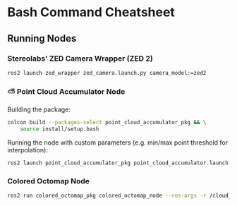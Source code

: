 # Bash Command Cheatsheet

## Running Nodes

### Stereolabs' ZED Camera Wrapper (ZED 2)
```bash
ros2 launch zed_wrapper zed_camera.launch.py camera_model:=zed2
```

### ⛅ Point Cloud Accumulator Node
Building the package:
```bash
colcon build --packages-select point_cloud_accumulator_pkg && \
    source install/setup.bash
```

Running the node with custom parameters (e.g. min/max point threshold for interpolation):
```bash
ros2 launch point_cloud_accumulator_pkg point_cloud_accumulator.launch.py min_points_thr:=1000 max_points_thr:=100000 enable_logging:=false
```

### Colored Octomap Node
```bash
ros2 run colored_octomap_pkg colored_octomap_node --ros-args -r /cloud_in:=/accumulator/cloud_frame -p resolution_m:=0.05 -p timer_period_seconds:=0 -p savefolder:=/root/ros2_ws/src/artifacts/ -p savefile:=colored_octomap
```
